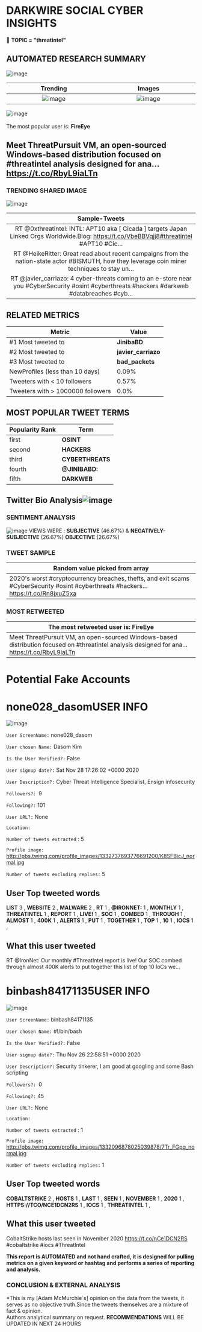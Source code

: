 # DARKWIRE SOCIAL CYBER INSIGHTS 
&#x1F34E; **TOPIC = "threatintel"**

## AUTOMATED RESEARCH SUMMARY
  ![image](darkLogo.png)   

|  Trending  |   Images | 
:-------------------------:|:-------------------------:
|  ![image](assets/threatintel/imageFile1.jpg)     <img width=200/> | ![image](assets/threatintel/imageFile2.jpg) <img width=200/> |   
 
 
![image](assets/threatintel/TWEETS.png)
<br></br>
The most popular user is: **FireEye**  
 

## Meet ThreatPursuit VM, an open-sourced Windows-based distribution focused on #threatintel analysis designed for ana… https://t.co/RbyL9iaLTn 

  




### TRENDING SHARED IMAGE

![image](assets/threatintel/twitterPostedImage.png)



|                **Sample-Tweets**        |
| :-------------: |
| RT @0xthreatintel: INTL: APT10 aka [ Cicada ] targets Japan Linked Orgs Worldwide.Blog: https://t.co/VbeBBVqjj8#threatintel #APT10 #Cic… |
| RT @HeikeRitter: Great read about recent campaigns from the nation-state actor #BISMUTH, how they leverage coin miner techniques to stay un… |
| RT @javier_carriazo: 4 cyber-threats coming to an e-store near you #CyberSecurity #osint #cyberthreats #hackers #darkweb #databreaches #cyb… |

## RELATED METRICS<br>
| Metric | Value |
| ------------- | ------------- |
| #1 Most tweeted to  | **JinibaBD** |
| #2 Most tweeted to  | **javier_carriazo** |
| #3 Most tweeted to  | **bad_packets** |
| NewProfiles (less than 10 days) | 0.09%  |
| Tweeters with < 10 followers  | 0.57%|
| Tweeters with > 1000000 followers  | 0.0%  |



## MOST POPULAR TWEET TERMS 


| Popularity Rank  | Term |
| ------------- | ------------- |
| first  | **OSINT**  |
| second  | **HACKERS**  |
| third  | **CYBERTHREATS** |
| fourth  | **@JINIBABD:**  |
| fifth  | **DARKWEB**  |


## Twitter Bio Analysis![image](assets/threatintel/BIO.png)
### SENTIMENT ANALYSIS
![image](assets/threatintel/sentiment.png)
VIEWS WERE : **SUBJECTIVE**  (46.67%) & **NEGATIVELY-SUBJECTIVE** (26.67%) **OBJECTIVE** (26.67%)

### TWEET SAMPLE 
| Random value picked from array |
| ------------- |
|2020's worst #cryptocurrency breaches, thefts, and exit scams  #CyberSecurity #osint #cyberthreats #hackers… https://t.co/Rn8jxuZ5xa |

### MOST RETWEETED 

| The most retweeted user is: **FireEye**  |
| ------------- |
| Meet ThreatPursuit VM, an open-sourced Windows-based distribution focused on #threatintel analysis designed for ana… https://t.co/RbyL9iaLTn |

# Potential Fake Accounts
 
# none028_dasomUSER INFO
![image](http://pbs.twimg.com/profile_images/1332737693776691200/K8SFBicJ_normal.jpg)
 
`User ScreenName:` none028_dasom 
 
`User chosen Name:` Dasom Kim 
 
`Is the User Verified?:` False 
 
`User signup date?:` Sat Nov 28 17:26:02 +0000 2020 
 
`User Description?:` Cyber Threat Intelligence Specialist, Ensign infosecurity 
 
`Followers?: `9 
 
`Following?:` 101 
 
`User URL?:` None 
 
`Location:`  
 
`Number of tweets extracted`  : 5 
 
`Profile image:` http://pbs.twimg.com/profile_images/1332737693776691200/K8SFBicJ_normal.jpg 
 
`Number of tweets excluding replies:` 5 
 

 

 
## User Top tweeted words 
 
**LIST** 3 , **WEBSITE** 2 , **MALWARE** 2 , **RT** 1 , **@IRONNET:** 1 , **MONTHLY** 1 , **THREATINTEL** 1 , **REPORT** 1 , **LIVE!** 1 , **SOC** 1 , **COMBED** 1 , **THROUGH** 1 , **ALMOST** 1 , **400K** 1 , **ALERTS** 1 , **PUT** 1 , **TOGETHER** 1 , **TOP** 1 , **10** 1 , **IOCS** 1 , 
 
## What this user tweeted
 
RT @IronNet: Our monthly #ThreatIntel report is live! Our SOC combed through almost 400K alerts to put together this list of top 10 IoCs we…
 
# binbash84171135USER INFO
![image](http://pbs.twimg.com/profile_images/1332096878025039878/7Tr_FGpg_normal.jpg)
 
`User ScreenName:` binbash84171135 
 
`User chosen Name:` #!/bin/bash 
 
`Is the User Verified?:` False 
 
`User signup date?:` Thu Nov 26 22:58:51 +0000 2020 
 
`User Description?:` Security tinkerer, I am good at googling and some Bash scripting 
 
`Followers?: `0 
 
`Following?:` 45 
 
`User URL?:` None 
 
`Location:`  
 
`Number of tweets extracted`  : 1 
 
`Profile image:` http://pbs.twimg.com/profile_images/1332096878025039878/7Tr_FGpg_normal.jpg 
 
`Number of tweets excluding replies:` 1 
 

 

 
## User Top tweeted words 
 
**COBALTSTRIKE** 2 , **HOSTS** 1 , **LAST** 1 , **SEEN** 1 , **NOVEMBER** 1 , **2020** 1 , **HTTPS://TCO/NCE1DCN2RS** 1 , **IOCS** 1 , **THREATINTEL** 1 , 
 
## What this user tweeted
 
CobaltStrike hosts last seen in November 2020 https://t.co/nCe1DCN2RS #cobaltstrike #iocs #ThreatIntel
 

<b> This report is AUTOMATED and not hand crafted, it is designed for pulling metrics on a given keyword or hashtag and performs a series of reporting and analysis.</b>  
### CONCLUSION & EXTERNAL ANALYSIS

*This is my [Adam McMurchie`s] opinion on the data from the tweets, it serves as no objective truth.Since the tweets themselves are a mixture of fact & opinion.<br>
Authors analytical summary on request.
**RECOMMENDATIONS** WILL BE UPDATED IN NEXT  24 HOURS <br>